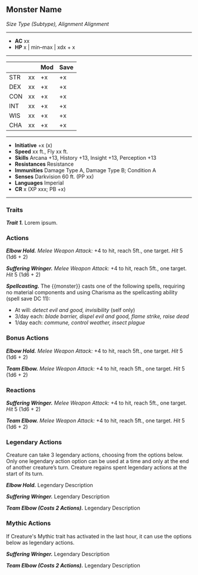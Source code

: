 ## Monster Name
*Size Type (Subtype), Alignment Alignment*
___
- **AC** xx
- **HP** x | min–max | xdx + x
___
|     |    | Mod | Save |
|-----|----|-----|------|
| STR | xx | +x  | +x   |
| DEX | xx | +x  | +x   |
| CON | xx | +x  | +x   |
| INT | xx | +x  | +x   |
| WIS | xx | +x  | +x   |
| CHA | xx | +x  | +x   |
___
- **Initiative** +x (x)
- **Speed** xx ft., Fly xx ft.
- **Skills** Arcana +13, History +13, Insight +13, Perception +13
- **Resistances** Resistance
- **Immunities** Damage Type A, Damage Type B; Condition A
- **Senses** Darkvision 60 ft. (PP xx)
- **Languages** Imperial
- **CR** x (XP xxx; PB +x)
___

### Traits

***Trait 1.*** Lorem ipsum.

### Actions

***Elbow Hold.*** *Melee Weapon Attack:* +4 to hit, reach 5ft., one target. *Hit* 5 (1d6 + 2) 

***Suffering Wringer.*** *Melee Weapon Attack:* +4 to hit, reach 5ft., one target. *Hit* 5 (1d6 + 2) 

***Spellcasting.*** The {{monster}} casts one of the following spells, requiring no material components and using Charisma as the spellcasting ability (spell save DC 11):
- At will: _detect evil and good, invisibility_ (self only)
- 3/day each: _blade barrier, dispel evil and good, flame strike, raise dead_
- 1/day each: _commune, control weather, insect plague_

### Bonus Actions

***Elbow Hold.*** *Melee Weapon Attack:* +4 to hit, reach 5ft., one target. *Hit* 5 (1d6 + 2) 

***Team Elbow.*** *Melee Weapon Attack:* +4 to hit, reach 5ft., one target. *Hit* 5 (1d6 + 2) 

### Reactions
***Suffering Wringer.*** *Melee Weapon Attack:* +4 to hit, reach 5ft., one target. *Hit* 5 (1d6 + 2) 

***Team Elbow.*** *Melee Weapon Attack:* +4 to hit, reach 5ft., one target. *Hit* 5 (1d6 + 2) 

### Legendary Actions

Creature can take 3 legendary actions, choosing from the options below. Only one legendary action option can be used at a time and only at the end of another creature’s turn. Creature regains spent legendary actions at the start of its turn.

***Elbow Hold.*** Legendary Description 

***Suffering Wringer.*** Legendary Description 

***Team Elbow (Costs 2 Actions).*** Legendary Description 

### Mythic Actions

If Creature's Mythic trait has activated in the last hour, it can use the options below as legendary actions.

***Suffering Wringer.*** Legendary Description 

***Team Elbow (Costs 2 Actions).*** Legendary Description 
